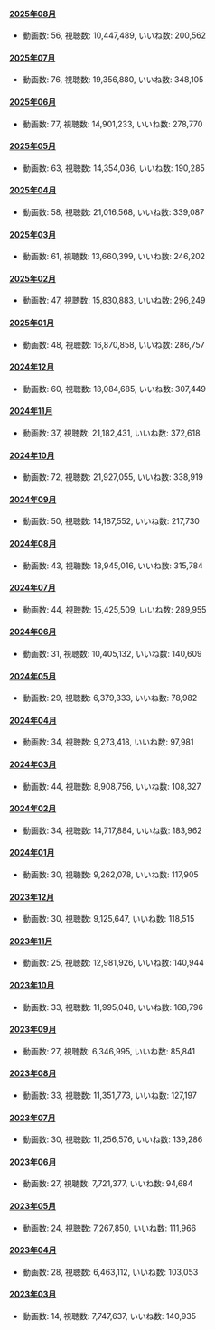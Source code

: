 #### [2025年08月](videos/202508 "wikilink")

-   動画数: 56, 視聴数: 10,447,489, いいね数: 200,562

#### [2025年07月](videos/202507 "wikilink")

-   動画数: 76, 視聴数: 19,356,880, いいね数: 348,105

#### [2025年06月](videos/202506 "wikilink")

-   動画数: 77, 視聴数: 14,901,233, いいね数: 278,770

#### [2025年05月](videos/202505 "wikilink")

-   動画数: 63, 視聴数: 14,354,036, いいね数: 190,285

#### [2025年04月](videos/202504 "wikilink")

-   動画数: 58, 視聴数: 21,016,568, いいね数: 339,087

#### [2025年03月](videos/202503 "wikilink")

-   動画数: 61, 視聴数: 13,660,399, いいね数: 246,202

#### [2025年02月](videos/202502 "wikilink")

-   動画数: 47, 視聴数: 15,830,883, いいね数: 296,249

#### [2025年01月](videos/202501 "wikilink")

-   動画数: 48, 視聴数: 16,870,858, いいね数: 286,757

#### [2024年12月](videos/202412 "wikilink")

-   動画数: 60, 視聴数: 18,084,685, いいね数: 307,449

#### [2024年11月](videos/202411 "wikilink")

-   動画数: 37, 視聴数: 21,182,431, いいね数: 372,618

#### [2024年10月](videos/202410 "wikilink")

-   動画数: 72, 視聴数: 21,927,055, いいね数: 338,919

#### [2024年09月](videos/202409 "wikilink")

-   動画数: 50, 視聴数: 14,187,552, いいね数: 217,730

#### [2024年08月](videos/202408 "wikilink")

-   動画数: 43, 視聴数: 18,945,016, いいね数: 315,784

#### [2024年07月](videos/202407 "wikilink")

-   動画数: 44, 視聴数: 15,425,509, いいね数: 289,955

#### [2024年06月](videos/202406 "wikilink")

-   動画数: 31, 視聴数: 10,405,132, いいね数: 140,609

#### [2024年05月](videos/202405 "wikilink")

-   動画数: 29, 視聴数: 6,379,333, いいね数: 78,982

#### [2024年04月](videos/202404 "wikilink")

-   動画数: 34, 視聴数: 9,273,418, いいね数: 97,981

#### [2024年03月](videos/202403 "wikilink")

-   動画数: 44, 視聴数: 8,908,756, いいね数: 108,327

#### [2024年02月](videos/202402 "wikilink")

-   動画数: 34, 視聴数: 14,717,884, いいね数: 183,962

#### [2024年01月](videos/202401 "wikilink")

-   動画数: 30, 視聴数: 9,262,078, いいね数: 117,905

#### [2023年12月](videos/202312 "wikilink")

-   動画数: 30, 視聴数: 9,125,647, いいね数: 118,515

#### [2023年11月](videos/202311 "wikilink")

-   動画数: 25, 視聴数: 12,981,926, いいね数: 140,944

#### [2023年10月](videos/202310 "wikilink")

-   動画数: 33, 視聴数: 11,995,048, いいね数: 168,796

#### [2023年09月](videos/202309 "wikilink")

-   動画数: 27, 視聴数: 6,346,995, いいね数: 85,841

#### [2023年08月](videos/202308 "wikilink")

-   動画数: 33, 視聴数: 11,351,773, いいね数: 127,197

#### [2023年07月](videos/202307 "wikilink")

-   動画数: 30, 視聴数: 11,256,576, いいね数: 139,286

#### [2023年06月](videos/202306 "wikilink")

-   動画数: 27, 視聴数: 7,721,377, いいね数: 94,684

#### [2023年05月](videos/202305 "wikilink")

-   動画数: 24, 視聴数: 7,267,850, いいね数: 111,966

#### [2023年04月](videos/202304 "wikilink")

-   動画数: 28, 視聴数: 6,463,112, いいね数: 103,053

#### [2023年03月](videos/202303 "wikilink")

-   動画数: 14, 視聴数: 7,747,637, いいね数: 140,935

